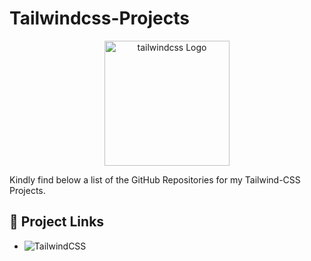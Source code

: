 # Tailwindcss-Projects

<p align="center"><a href="https://vuejs.org/" target="_blank"><img src="https://avatars.githubusercontent.com/u/67109815?s=200&v=4" width="200" alt="tailwindcss Logo"></a></p>

Kindly find below a list of the GitHub Repositories for my Tailwind-CSS Projects.

## 🔗 Project Links

- ![TailwindCSS](https://img.shields.io/badge/tailwindcss-%2338B2AC.svg?style=for-the-badge&logo=tailwind-css&logoColor=white)
